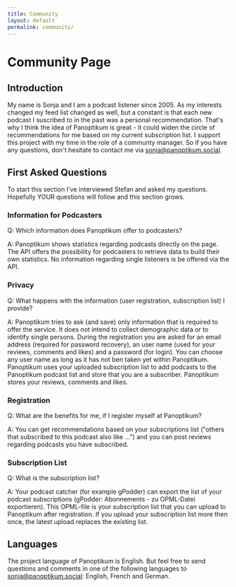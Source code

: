 ```yaml
---
title: Community
layout: default
permalink: community/
---
```


# Community Page

## Introduction

My name is Sonja and I am a podcast listener since 2005. As my interests changed my feed list changed as well, but a constant is that each new podcast I suscribed to in the past was a personal recommendation. That's why I think the idea of Panoptikum is great - it could widen the circle of recommendations for me based on my current subscription list. I support this project with my time in the role of a communty manager. So if you have any questions, don't hesitate to contact me via <sonja@panoptikum.social>.

## First Asked Questions

To start this section I've interviewed Stefan and asked my questions. Hopefully YOUR questions will follow and this section grows.

### Information for Podcasters
Q: Which information does Panoptikum offer to podcasters?

A: Panoptikum shows statistics regarding podcasts directly on the page. The API offers the possibility for podcasters to retrieve data to build their own statistics. No information regarding single listeners is be offered via the API.

### Privacy
Q: What happens with the information (user registration, subscription list) I provide?

A: Panoptikum tries to ask (and save) only information that is required to offer the service. It does not intend to collect demographic data or to identify single persons. During the registration you are asked for an email address (required for password recovery), an user name (used for your reviews, comments and likes) and a password (for login). You can choose any user name as long as it has not ben taken yet within Panoptikum. Panoptikum uses your uploaded subscription list to add podcasts to the Panoptikum podcast list and store that you are a subscriber. Panoptikum stores your reviews, comments and likes.

### Registration
Q: What are the benefits for me, if I register myself at Panoptikum?

A: You can get recommendations based on your subscriptions list ("others that subscribed to this podcast also like ...") and you can post reviews regarding podcasts you have subscribed.

### Subscription List
Q: What is the subscription list?

A: Your podcast catcher (for example gPodder) can export the list of your podcast subscriptions (gPodder: Abonnements - zu OPML-Datei exportieren). This OPML-file is your subscription list that you can upload to Panoptikum after registration. If you upload your subscription list more then once, the latest upload replaces the existing list.

## Languages

The project language of Panoptikum is English. But feel free to send questions and comments in one of the following languages to <sonja@panoptikum.social>: English, French and German.
